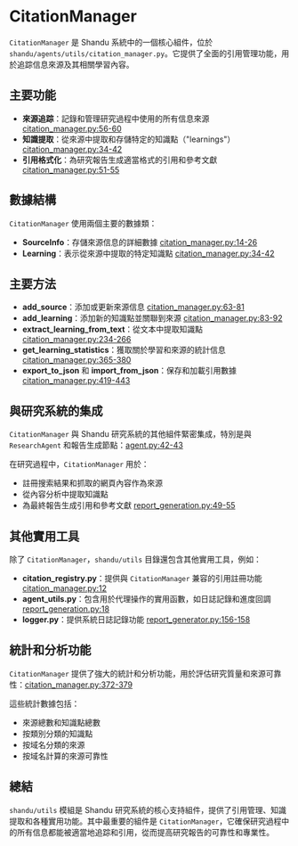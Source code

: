 # CitationManager

`CitationManager` 是 Shandu 系統中的一個核心組件，位於 `shandu/agents/utils/citation_manager.py`。它提供了全面的引用管理功能，用於追踪信息來源及其相關學習內容。

## 主要功能

- **來源追踪**：記錄和管理研究過程中使用的所有信息來源 [citation_manager.py:56-60](#)
- **知識提取**：從來源中提取和存儲特定的知識點（"learnings"） [citation_manager.py:34-42](#)
- **引用格式化**：為研究報告生成適當格式的引用和參考文獻 [citation_manager.py:51-55](#)

## 數據結構

`CitationManager` 使用兩個主要的數據類：

- **SourceInfo**：存儲來源信息的詳細數據 [citation_manager.py:14-26](#)
- **Learning**：表示從來源中提取的特定知識點 [citation_manager.py:34-42](#)

## 主要方法

- **add_source**：添加或更新來源信息 [citation_manager.py:63-81](#)
- **add_learning**：添加新的知識點並關聯到來源 [citation_manager.py:83-92](#)
- **extract_learning_from_text**：從文本中提取知識點 [citation_manager.py:234-266](#)
- **get_learning_statistics**：獲取關於學習和來源的統計信息 [citation_manager.py:365-380](#)
- **export_to_json** 和 **import_from_json**：保存和加載引用數據 [citation_manager.py:419-443](#)

## 與研究系統的集成

`CitationManager` 與 Shandu 研究系統的其他組件緊密集成，特別是與 `ResearchAgent` 和報告生成節點：[agent.py:42-43](#)

在研究過程中，`CitationManager` 用於：
- 註冊搜索結果和抓取的網頁內容作為來源
- 從內容分析中提取知識點
- 為最終報告生成引用和參考文獻 [report_generation.py:49-55](#)

## 其他實用工具

除了 `CitationManager`，`shandu/utils` 目錄還包含其他實用工具，例如：
- **citation_registry.py**：提供與 `CitationManager` 兼容的引用註冊功能 [citation_manager.py:12](#)
- **agent_utils.py**：包含用於代理操作的實用函數，如日誌記錄和進度回調 [report_generation.py:18](#)
- **logger.py**：提供系統日誌記錄功能 [report_generator.py:156-158](#)

## 統計和分析功能

`CitationManager` 提供了強大的統計和分析功能，用於評估研究質量和來源可靠性：[citation_manager.py:372-379](#)

這些統計數據包括：
- 來源總數和知識點總數
- 按類別分類的知識點
- 按域名分類的來源
- 按域名計算的來源可靠性

## 總結

`shandu/utils` 模組是 Shandu 研究系統的核心支持組件，提供了引用管理、知識提取和各種實用功能。其中最重要的組件是 `CitationManager`，它確保研究過程中的所有信息都能被適當地追踪和引用，從而提高研究報告的可靠性和專業性。
